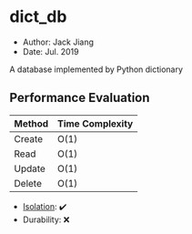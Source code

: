 # dict_db

- Author: Jack Jiang
- Date: Jul. 2019

A database implemented by Python dictionary

## Performance Evaluation

| **Method** | **Time Complexity** |
| -----------| --------------------|
| Create     | O(1)                |
| Read       | O(1)                |
| Update     | O(1)                |
| Delete     | O(1)                |

- [Isolation](https://docs.python.org/3/glossary.html#term-global-interpreter-lock): ✔️
- Durability: ❌